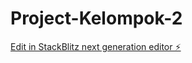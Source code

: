 # Project-Kelompok-2

[Edit in StackBlitz next generation editor ⚡️](https://stackblitz.com/~/github.com/tashaspace-15/Project-Kelompok-2)